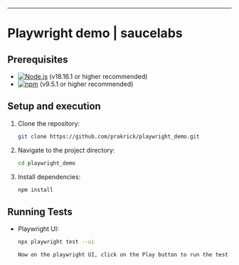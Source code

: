 ---
# Playwright demo | saucelabs

## Prerequisites

- [![Node.js](https://img.shields.io/badge/Node.js-43853D?style=for-the-badge&logo=node.js&logoColor=white)](https://nodejs.org/) (v18.16.1 or higher recommended)
- [![npm](https://img.shields.io/badge/npm-CB3837?style=for-the-badge&logo=npm&logoColor=white)](https://www.npmjs.com/) (v9.5.1 or higher recommended)

## Setup and execution

1. Clone the repository:

   ```bash
   git clone https://github.com/prakrick/playwright_demo.git
   ```

2. Navigate to the project directory:

   ```bash
   cd playwright_demo
   ```

3. Install dependencies:

   ```bash
   npm install
   ```

## Running Tests

- Playwright UI:

  ```bash
  npx playwright test --ui
  ```
  ```
  Now on the playwright UI, click on the Play button to run the test
  ```
